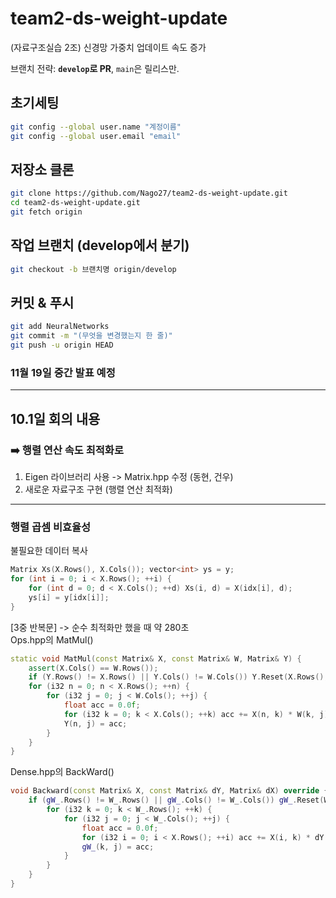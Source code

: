 # team2-ds-weight-update
(자료구조실습 2조) 신경망 가중치 업데이트 속도 증가

브랜치 전략: **`develop`로 PR**, `main`은 릴리스만.

## 초기세팅
```bash
git config --global user.name "계정이름"
git config --global user.email "email"
```

## 저장소 클론
```bash
git clone https://github.com/Nago27/team2-ds-weight-update.git
cd team2-ds-weight-update.git
git fetch origin
```

## 작업 브랜치 (develop에서 분기)
```bash
git checkout -b 브랜치명 origin/develop
```

## 커밋 & 푸시
```bash
git add NeuralNetworks
git commit -m "(무엇을 변경했는지 한 줄)"
git push -u origin HEAD
```
### 11월 19일 중간 발표 예정

---
## 10.1일 회의 내용
### ➡️ 행렬 연산 속도 최적화로
1. Eigen 라이브러리 사용 -> Matrix.hpp 수정 (동현, 건우)
2. 새로운 자료구조 구현 (행렬 연산 최적화)

---
### 행렬 곱셈 비효율성
불필요한 데이터 복사
```cpp
Matrix Xs(X.Rows(), X.Cols()); vector<int> ys = y;
for (int i = 0; i < X.Rows(); ++i) {
    for (int d = 0; d < X.Cols(); ++d) Xs(i, d) = X(idx[i], d);
    ys[i] = y[idx[i]];
}
```

[3중 반복문]
-> 순수 최적화만 했을 때 약 280초  
Ops.hpp의 MatMul()
```cpp
static void MatMul(const Matrix& X, const Matrix& W, Matrix& Y) {
    assert(X.Cols() == W.Rows());
    if (Y.Rows() != X.Rows() || Y.Cols() != W.Cols()) Y.Reset(X.Rows(), W.Cols());
    for (i32 n = 0; n < X.Rows(); ++n) {
        for (i32 j = 0; j < W.Cols(); ++j) {
            float acc = 0.0f;
            for (i32 k = 0; k < X.Cols(); ++k) acc += X(n, k) * W(k, j);
            Y(n, j) = acc;
        }
    }
}
```

Dense.hpp의 BackWard()
```cpp
void Backward(const Matrix& X, const Matrix& dY, Matrix& dX) override {
    if (gW_.Rows() != W_.Rows() || gW_.Cols() != W_.Cols()) gW_.Reset(W_.Rows(), W_.Cols());
        for (i32 k = 0; k < W_.Rows(); ++k) {
            for (i32 j = 0; j < W_.Cols(); ++j) {
                float acc = 0.0f;
                for (i32 i = 0; i < X.Rows(); ++i) acc += X(i, k) * dY(i, j);
                gW_(k, j) = acc;
            }
        }
    }
}
```
